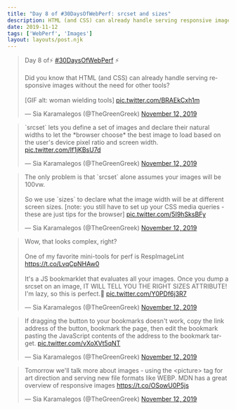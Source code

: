 ```yaml
---
title: "Day 8 of #30DaysOfWebPerf: srcset and sizes"
description: HTML (and CSS) can already handle serving responsive images without the need for other tools.
date: 2019-11-12
tags: ['WebPerf', 'Images']
layout: layouts/post.njk
---
```


<blockquote class="twitter-tweet"><p lang="en" dir="ltr">Day 8 of⚡️ <a href="https://twitter.com/hashtag/30DaysOfWebPerf?src=hash&amp;ref_src=twsrc%5Etfw">#30DaysOfWebPerf</a> ⚡️<br><br>Did you know that HTML (and CSS) can already handle serving responsive images without the need for other tools? <br><br>[GIF alt: woman wielding tools] <a href="https://t.co/BRAEkCxh1m">pic.twitter.com/BRAEkCxh1m</a></p>&mdash; Sia Karamalegos (@TheGreenGreek) <a href="https://twitter.com/TheGreenGreek/status/1194265458406543368?ref_src=twsrc%5Etfw">November 12, 2019</a></blockquote> <script async src="https://platform.twitter.com/widgets.js" charset="utf-8"></script>

<blockquote class="twitter-tweet" data-conversation="none"><p lang="en" dir="ltr">`srcset` lets you define a set of images and declare their natural widths to let the *browser choose* the best image to load based on the user&#39;s device pixel ratio and screen width. <a href="https://t.co/If1jKBsU7d">pic.twitter.com/If1jKBsU7d</a></p>&mdash; Sia Karamalegos (@TheGreenGreek) <a href="https://twitter.com/TheGreenGreek/status/1194265467780784128?ref_src=twsrc%5Etfw">November 12, 2019</a></blockquote> <script async src="https://platform.twitter.com/widgets.js" charset="utf-8"></script>

<blockquote class="twitter-tweet" data-conversation="none"><p lang="en" dir="ltr">The only problem is that `srcset` alone assumes your images will be 100vw. <br><br>So we use `sizes` to declare what the image width will be at different screen sizes. [note: you still have to set up your CSS media queries - these are just tips for the browser] <a href="https://t.co/5I9hSksBFy">pic.twitter.com/5I9hSksBFy</a></p>&mdash; Sia Karamalegos (@TheGreenGreek) <a href="https://twitter.com/TheGreenGreek/status/1194265475888353281?ref_src=twsrc%5Etfw">November 12, 2019</a></blockquote> <script async src="https://platform.twitter.com/widgets.js" charset="utf-8"></script>

<blockquote class="twitter-tweet" data-conversation="none"><p lang="en" dir="ltr">Wow, that looks complex, right? <br><br>One of my favorite mini-tools for perf is RespImageLint <a href="https://t.co/LvqCpNHAw0">https://t.co/LvqCpNHAw0</a><br><br>It&#39;s a JS bookmarklet that evaluates all your images. Once you dump a srcset on an image, IT WILL TELL YOU THE RIGHT SIZES ATTRIBUTE! I&#39;m lazy, so this is perfect.👏 <a href="https://t.co/Y0PDf6j3R7">pic.twitter.com/Y0PDf6j3R7</a></p>&mdash; Sia Karamalegos (@TheGreenGreek) <a href="https://twitter.com/TheGreenGreek/status/1194265484117659648?ref_src=twsrc%5Etfw">November 12, 2019</a></blockquote> <script async src="https://platform.twitter.com/widgets.js" charset="utf-8"></script>

<blockquote class="twitter-tweet" data-conversation="none"><p lang="en" dir="ltr">If dragging the button to your bookmarks doesn&#39;t work, copy the link address of the button, bookmark the page, then edit the bookmark pasting the JavaScript contents of the address to the bookmark target. <a href="https://t.co/vXoXVt5qNT">pic.twitter.com/vXoXVt5qNT</a></p>&mdash; Sia Karamalegos (@TheGreenGreek) <a href="https://twitter.com/TheGreenGreek/status/1194265494326525952?ref_src=twsrc%5Etfw">November 12, 2019</a></blockquote> <script async src="https://platform.twitter.com/widgets.js" charset="utf-8"></script>

<blockquote class="twitter-tweet" data-conversation="none"><p lang="en" dir="ltr">Tomorrow we&#39;ll talk more about images - using the &lt;picture&gt; tag for art direction and serving new file formats like WEBP. MDN has a great overview of responsive images <a href="https://t.co/OSowU0P5js">https://t.co/OSowU0P5js</a></p>&mdash; Sia Karamalegos (@TheGreenGreek) <a href="https://twitter.com/TheGreenGreek/status/1194265496738320384?ref_src=twsrc%5Etfw">November 12, 2019</a></blockquote> <script async src="https://platform.twitter.com/widgets.js" charset="utf-8"></script>
